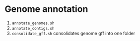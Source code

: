 # Genome annotation

1. `annotate_genomes.sh` 
2. `annotate_contigs.sh` 
3. `consolidate_gff.sh` consolidates genome gff into one folder
